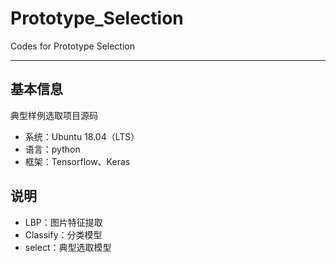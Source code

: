 # Prototype_Selection
Codes for Prototype Selection

---

## 基本信息
典型样例选取项目源码

- 系统：Ubuntu 18.04（LTS）
- 语言：python
- 框架：Tensorflow、Keras

## 说明
- LBP：图片特征提取
- Classify：分类模型
- select：典型选取模型
